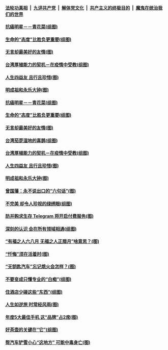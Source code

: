 

####  [法轮功真相](../../../../basic/blob/master/README.md?t=12281431) &nbsp;|&nbsp; [九评共产党](../../../../9ping.md/blob/master/README.md?t=12281431) &nbsp;|&nbsp; [解体党文化](../../../../jtdwh.md/blob/master/README.md?t=12281431)  &nbsp;|&nbsp; [共产主义的终极目的](../../../../gczydzjmd.md/blob/master/README.md?t=12281431) &nbsp;|&nbsp; [魔鬼在统治我们的世界](../../../../mgztzwmdsj.md/blob/master/README.md?t=12281431) 

#### [抗癌明星－－青花菜(组图)](../pages/p8/957136.md?t=12281431) 

#### [生命的“态度”比胜负更重要(组图)](../pages/p8/957100.md?t=12281431) 

#### [无言却最美好的友情(图)](../pages/p8/956939.md?t=12281431) 

#### [台湾厚植能力的契机－在疫情中受教(组图)](../pages/p8/957115.md?t=12281431) 

#### [人生四益友 且行且珍惜(图)](../pages/p8/957058.md?t=12281431) 

#### [明成祖和永乐大钟(图)](../pages/p8/956938.md?t=12281431) 

#### [抗癌明星－－青花菜(组图)](../pages/p8/957136.md?t=12281431) 

#### [生命的“态度”比胜负更重要(组图)](../pages/p8/957100.md?t=12281431) 

#### [无言却最美好的友情(图)](../pages/p8/956939.md?t=12281431) 

#### [台湾茄萣湿地的喜鹊(组图)](../pages/p8/957120.md?t=12281431) 

#### [台湾厚植能力的契机－在疫情中受教(组图)](../pages/p8/957115.md?t=12281431) 

#### [人生四益友 且行且珍惜(图)](../pages/p8/957058.md?t=12281431) 

#### [明成祖和永乐大钟(图)](../pages/p8/956938.md?t=12281431) 

#### [曾国藩：永不说出口的“六句话”(图)](../pages/p8/956943.md?t=12281431) 

#### [不完美 却令人珍视的绿绣眼(组图)](../pages/p8/957014.md?t=12281431) 

#### [防并购求生存 Telegram 将开启付费服务(图)](../pages/p8/957004.md?t=12281431) 

#### [深刻的认识 会在所有领域相通(组图)](../pages/p8/956998.md?t=12281431) 

#### [“有福之人六八月 无福之人正腊月”啥意思？(图)](../pages/p8/956910.md?t=12281431) 

#### [“忏悔”须在活着时(图)](../pages/p8/956717.md?t=12281431) 

#### [“无钥匙汽车”忘记熄火会怎样？(图)](../pages/p8/956904.md?t=12281431) 

#### [不要变成只懂专业的“白痴”(组图)](../pages/p8/956890.md?t=12281431) 

#### [住酒店少碰这些“东西”(组图)](../pages/p8/956887.md?t=12281431) 

#### [人生如逆旅 时常经风雨(图)](../pages/p8/956704.md?t=12281431) 

#### [年度5大最佳手机 这“品牌”占2席(图)](../pages/p8/956783.md?t=12281431) 

#### [好茶壶的关键在“它”(组图)](../pages/p8/955764.md?t=12281431) 

#### [帮汽车铲雪小心“这地方” 可能中毒身亡(图)](../pages/p8/956700.md?t=12281431) 

